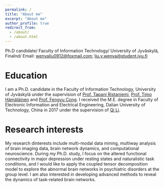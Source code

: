 ```yaml
---
permalink: /
title: "About me"
excerpt: "About me"
author_profile: true
redirect_from: 
  - /about/
  - /about.html
---
```

Ph.D candidate/
Faculty of Information Technology/
University of Jyväskylä, Finalnd/
Email: wenyaliu0912@foxmail.com; liu.y.wenya@student.jyu.fi


Education
======
I am a Ph.D. candidate in the Faculty of Information Technology, University of Jyväskylä under the supervision of 
[Prof. Tapani Ristaniemi](https://scholar.google.com/citations?user=OwGqX4AAAAAJ&hl=zh-CN), 
[Prof. Timo Hämäläinen](https://www.jyu.fi/it/fi/tiedekunta/henkilosto/henkilosto/hamalainen-timo) and 
[Prof. Fengyu Cong](https://scholar.google.com/citations?hl=en&user=Jd0dQA8AAAAJ&view_op=list_works). 
I received the M.E. degree in Faculty of Electronic Information and Electrical Engineering, Dalian University of Technology,
China in 2017 under the supervision of [Qi Li](http://faculty.dlut.edu.cn/liqi/zh_CN/index.htm).


Research interests
======
My research dinterests include multi-modal data mining, multiway analysis of brain imaging data, brain network dynamics, and computational neuroscience. During my Ph.D. study, I focus on the altered functional connectivity in major depression under resting states and naturalistic task conditions, and I would like to apply the coupled tensor decomposition model to explore the abnormal brain networks in psychiatric disorders at the group level. I am also interested in developing advanced methods to reveal the dynamics of task-related brain networks.



